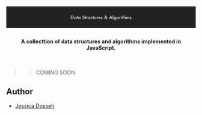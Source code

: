 <h1 align="center"><img src="assets/readme_header.png" /></h1>
<h4 align="center">A collecttion of data structures and algorithms implemented in JavaScript.</h4>
<br>

>> COMING SOON

## Author 

- [Jessica Dosseh](https://github.com/JessicaDosseh)
